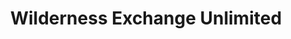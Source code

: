 ---
title: "Wilderness Exchange Unlimited"
url: /denver/wilderness-exchange-unlimited/
shop: Sport
---